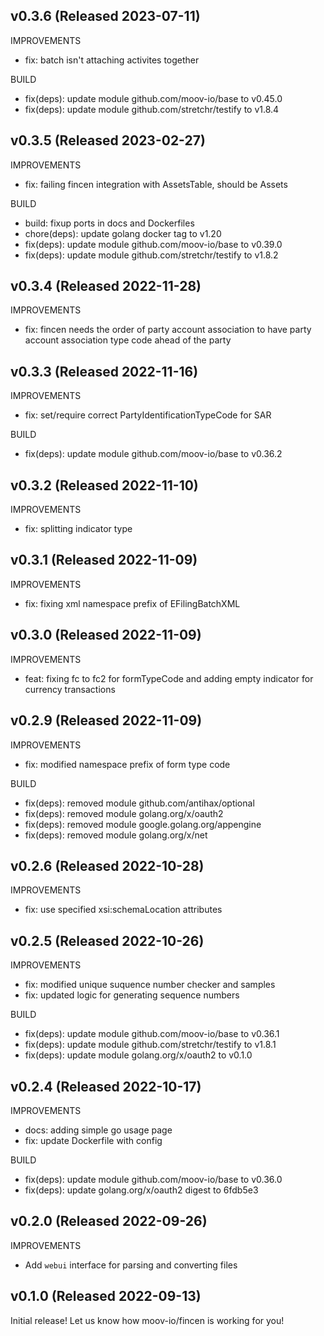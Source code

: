 ## v0.3.6 (Released 2023-07-11)

IMPROVEMENTS

- fix: batch isn't attaching activites together

BUILD

- fix(deps): update module github.com/moov-io/base to v0.45.0
- fix(deps): update module github.com/stretchr/testify to v1.8.4

## v0.3.5 (Released 2023-02-27)

IMPROVEMENTS

- fix: failing fincen integration with AssetsTable, should be Assets

BUILD

- build: fixup ports in docs and Dockerfiles
- chore(deps): update golang docker tag to v1.20
- fix(deps): update module github.com/moov-io/base to v0.39.0
- fix(deps): update module github.com/stretchr/testify to v1.8.2

## v0.3.4 (Released 2022-11-28)

IMPROVEMENTS

- fix: fincen needs the order of party account association to have party account association type code ahead of the party

## v0.3.3 (Released 2022-11-16)

IMPROVEMENTS

- fix: set/require correct PartyIdentificationTypeCode for SAR

BUILD

- fix(deps): update module github.com/moov-io/base to v0.36.2

## v0.3.2 (Released 2022-11-10)

IMPROVEMENTS

- fix: splitting indicator type

## v0.3.1 (Released 2022-11-09)

IMPROVEMENTS

- fix: fixing xml namespace prefix of EFilingBatchXML

## v0.3.0 (Released 2022-11-09)

IMPROVEMENTS

- feat: fixing fc to fc2 for formTypeCode and adding empty indicator for currency  transactions

## v0.2.9 (Released 2022-11-09)

IMPROVEMENTS

- fix: modified namespace prefix of form type code

BUILD

- fix(deps): removed module github.com/antihax/optional
- fix(deps): removed module golang.org/x/oauth2
- fix(deps): removed module google.golang.org/appengine
- fix(deps): removed module golang.org/x/net

## v0.2.6 (Released 2022-10-28)

IMPROVEMENTS

- fix: use specified xsi:schemaLocation attributes

## v0.2.5 (Released 2022-10-26)

IMPROVEMENTS

- fix: modified unique suquence number checker and samples
- fix: updated logic for generating sequence numbers

BUILD

- fix(deps): update module github.com/moov-io/base to v0.36.1
- fix(deps): update module github.com/stretchr/testify to v1.8.1
- fix(deps): update module golang.org/x/oauth2 to v0.1.0

## v0.2.4 (Released 2022-10-17)

IMPROVEMENTS

- docs: adding simple go usage page
- fix: update Dockerfile with config

BUILD

- fix(deps): update module github.com/moov-io/base to v0.36.0
- fix(deps): update golang.org/x/oauth2 digest to 6fdb5e3

## v0.2.0 (Released 2022-09-26)

IMPROVEMENTS

- Add `webui` interface for parsing and converting files

## v0.1.0 (Released 2022-09-13)

Initial release! Let us know how moov-io/fincen is working for you!
